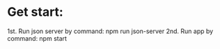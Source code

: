# Get start:

1st. Run json server by command: npm run json-server
2nd. Run app by command: npm start

